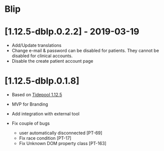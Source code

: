 # Blip 

# [1.12.5-dblp.0.2.2] - 2019-03-19 

- Add/Update translations
- Change e-mail & password can be disabled for patients. They cannot be disabled for clinical accounts.
- Disable the create patient account page

# [1.12.5-dblp.0.1.8]

- Based on [Tidepool 1.12.5](https://github.com/tidepool-org/blip/releases/tag/v1.12.5)

- MVP for Branding 
- Add integration with external tool
- Fix couple of bugs 
   - user automatically disconnected [PT-69]
   - Fix race condition [PT-17]
   - Fix Unknown DOM property class [PT-163]
